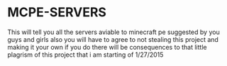 # MCPE-SERVERS
This will tell you all the servers aviable to minecraft pe suggested by you guys and girls
also you will have to agree to not stealing this project and making it your own if you do there will be consequences to that little plagrism of this project that i am starting of 1/27/2015
